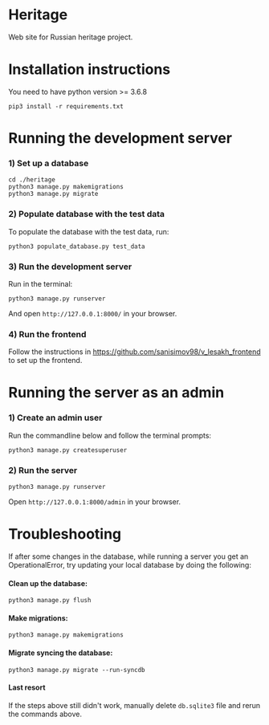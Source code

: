 # Heritage
Web site for Russian heritage project.

# Installation instructions

You need to have python version >= 3.6.8

```
pip3 install -r requirements.txt
```

# Running the development server

### 1) Set up a database

```
cd ./heritage
python3 manage.py makemigrations
python3 manage.py migrate
```

### 2) Populate database with the test data

To populate the database with the test data, run:

```
python3 populate_database.py test_data
```

### 3) Run the development server

Run in the terminal: 

```
python3 manage.py runserver
```

And open `http://127.0.0.1:8000/` in your browser.

### 4) Run the frontend

Follow the instructions in https://github.com/sanisimov98/v_lesakh_frontend to set up the frontend.

# Running the server as an admin

### 1) Create an admin user

Run the commandline below and follow the terminal prompts:
```
python3 manage.py createsuperuser
```

### 2) Run the server

```
python3 manage.py runserver
```

Open `http://127.0.0.1:8000/admin` in your browser.

# Troubleshooting

If after some changes in the database, while running a server you get an OperationalError, try updating your local database by doing the following:

#### Clean up the database:
```
python3 manage.py flush
```

#### Make migrations:

```
python3 manage.py makemigrations
```

#### Migrate syncing the database:

```
python3 manage.py migrate --run-syncdb
```

#### Last resort
If the steps above still didn't work, manually delete `db.sqlite3` file and rerun the commands above.





